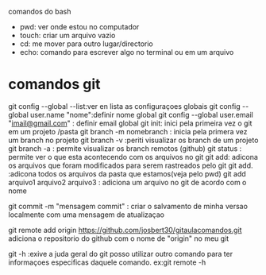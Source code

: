comandos do bash

- pwd: ver onde estou no computador 
- touch: criar um arquivo vazio 
- cd: me mover para outro lugar/directorio 
- echo: comando para escrever algo no terminal ou em um arquivo 

# comandos git 

git config --global --list:ver en lista as configuraçoes globais
git config --global user.name "nome":definir nome global 
git config --global user.email "imail@gmail.com" : definir email global 
git init: inici pela primeira vez o git em um projeto /pasta
git branch -m nomebranch : inicia pela primera vez um branch no projeto
 git branch -v :periti visualizar os branch de um projeto 
 git branch -a : permite visualizar os branch remotos (github)
 git status : permite ver o que esta acontecendo com os arquivos no git 
 git add: adicona os arquivos que foram modificados para serem rastreados pelo git 
 git add. :adicona todos os arquivos da pasta que estamos(veja pelo pwd)
 git add arquivo1 arquivo2 arquivo3  : adiciona um arquivo no git de acordo com o nome 

 git commit -m "mensagem commit" : criar o salvamento de minha versao localmente com uma mensagem de atualizaçao 

 git remote add origin https://github.com/josbert30/gitaulacomandos.git
 adiciona o repositorio do github com o nome de "origin" no meu git  

 git -h :exive a juda geral do git posso utilizar outro comando para ter informaçoes especificas daquele comando. ex:git remote -h
